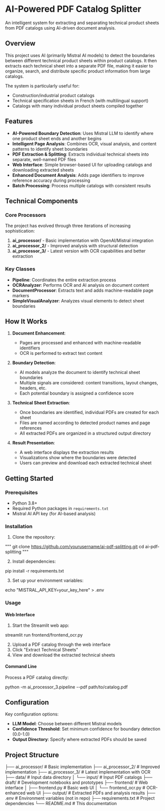 # AI-Powered PDF Catalog Splitter

An intelligent system for extracting and separating technical product sheets from PDF catalogs using AI-driven document analysis.

## Overview

This project uses AI (primarily Mistral AI models) to detect the boundaries between different technical product sheets within product catalogs. It then extracts each technical sheet into a separate PDF file, making it easier to organize, search, and distribute specific product information from large catalogs.

The system is particularly useful for:
- Construction/industrial product catalogs
- Technical specification sheets in French (with multilingual support)
- Catalogs with many individual product sheets compiled together

## Features

- **AI-Powered Boundary Detection**: Uses Mistral LLM to identify where one product sheet ends and another begins
- **Intelligent Page Analysis**: Combines OCR, visual analysis, and content patterns to identify sheet boundaries
- **PDF Extraction & Splitting**: Extracts individual technical sheets into separate, well-named PDF files
- **Web Interface**: Simple browser-based UI for uploading catalogs and downloading extracted sheets
- **Enhanced Document Analysis**: Adds page identifiers to improve reference accuracy during processing
- **Batch Processing**: Process multiple catalogs with consistent results

## Technical Components

### Core Processors

The project has evolved through three iterations of increasing sophistication:

1. **ai_processor/** - Basic implementation with OpenAI/Mistral integration
2. **ai_processor_2/** - Improved analysis with structural detection
3. **ai_processor_3/** - Latest version with OCR capabilities and better extraction

### Key Classes

- **Pipeline**: Coordinates the entire extraction process
- **OCRAnalyzer**: Performs OCR and AI analysis on document content
- **DocumentProcessor**: Extracts text and adds machine-readable page markers
- **SimpleVisualAnalyzer**: Analyzes visual elements to detect sheet boundaries

## How It Works

1. **Document Enhancement**:
   - Pages are processed and enhanced with machine-readable identifiers
   - OCR is performed to extract text content

2. **Boundary Detection**:
   - AI models analyze the document to identify technical sheet boundaries
   - Multiple signals are considered: content transitions, layout changes, headers, etc.
   - Each potential boundary is assigned a confidence score

3. **Technical Sheet Extraction**:
   - Once boundaries are identified, individual PDFs are created for each sheet
   - Files are named according to detected product names and page references
   - All extracted PDFs are organized in a structured output directory

4. **Result Presentation**:
   - A web interface displays the extraction results
   - Visualizations show where the boundaries were detected
   - Users can preview and download each extracted technical sheet

## Getting Started

### Prerequisites

- Python 3.8+
- Required Python packages in `requirements.txt`
- Mistral AI API key (for AI-based analysis)

### Installation

1. Clone the repository:

"""
git clone https://github.com/yourusername/ai-pdf-splitting.git cd ai-pdf-splitting
"""

2. Install dependencies:

pip install -r requirements.txt

3. Set up your environment variables:

echo "MISTRAL_API_KEY=your_key_here" > .env

### Usage

#### Web Interface

1. Start the Streamlit web app:

streamlit run frontend/frontend_ocr.py

2. Upload a PDF catalog through the web interface
3. Click "Extract Technical Sheets"
4. View and download the extracted technical sheets

#### Command Line

Process a PDF catalog directly:

python -m ai_processor_3.pipeline --pdf path/to/catalog.pdf

## Configuration

Key configuration options:

- **LLM Model**: Choose between different Mistral models
- **Confidence Threshold**: Set minimum confidence for boundary detection (0.0-1.0)
- **Output Directory**: Specify where extracted PDFs should be saved

## Project Structure

├── ai_processor/ # Basic implementation ├── ai_processor_2/ # Improved implementation ├── ai_processor_3/ # Latest implementation with OCR ├── data/ # Input data directory │ └── input/ # Input PDF catalogs ├── draft/ # Development notebooks and prototypes ├── frontend/ # Web interface │ ├── frontend.py # Basic web UI │ └── frontend_ocr.py # OCR-enhanced web UI ├── output/ # Extracted PDFs and analysis results ├── .env # Environment variables (not in repo) ├── requirements.txt # Project dependencies └── README.md # This documentation

